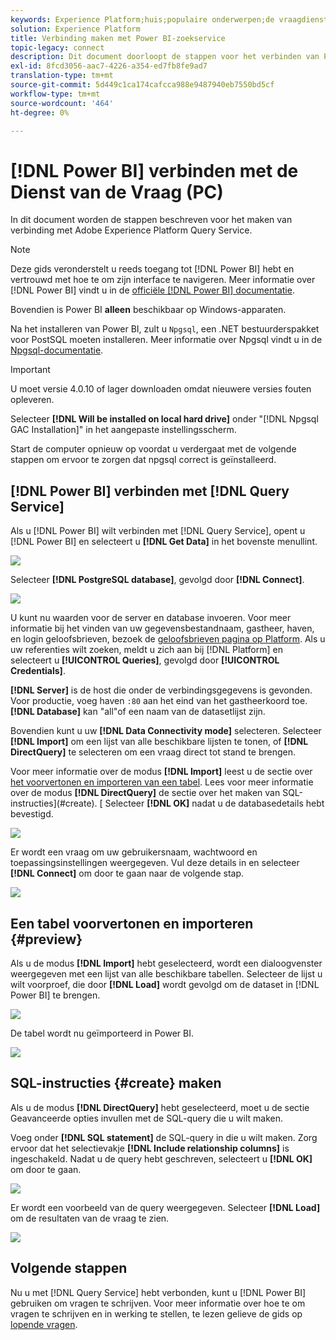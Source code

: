 ```yaml
---
keywords: Experience Platform;huis;populaire onderwerpen;de vraagdienst;de dienst van de vraag;Power BI;macht bi;verbindt met de vraagdienst;
solution: Experience Platform
title: Verbinding maken met Power BI-zoekservice
topic-legacy: connect
description: Dit document doorloopt de stappen voor het verbinden van Power BI met de Dienst van de Vraag van Adobe Experience Platform.
exl-id: 8fcd3056-aac7-4226-a354-ed7fb8fe9ad7
translation-type: tm+mt
source-git-commit: 5d449c1ca174cafcca988e9487940eb7550bd5cf
workflow-type: tm+mt
source-wordcount: '464'
ht-degree: 0%

---
```


# [!DNL Power BI] verbinden met de Dienst van de Vraag (PC)

In dit document worden de stappen beschreven voor het maken van verbinding met Adobe Experience Platform Query Service.

>[!NOTE]
>
> Deze gids veronderstelt u reeds toegang tot [!DNL Power BI] hebt en vertrouwd met hoe te om zijn interface te navigeren. Meer informatie over [!DNL Power BI] vindt u in de [officiële [!DNL Power BI] documentatie](https://docs.looker.com/).
>
> Bovendien is Power BI **alleen** beschikbaar op Windows-apparaten.

Na het installeren van Power BI, zult u `Npgsql`, een .NET bestuurderspakket voor PostSQL moeten installeren. Meer informatie over Npgsql vindt u in de [Npgsql-documentatie](https://www.npgsql.org/doc/index.html).

>[!IMPORTANT]
>
>U moet versie 4.0.10 of lager downloaden omdat nieuwere versies fouten opleveren.

Selecteer **[!DNL Will be installed on local hard drive]** onder &quot;[!DNL Npgsql GAC Installation]&quot; in het aangepaste instellingsscherm.

Start de computer opnieuw op voordat u verdergaat met de volgende stappen om ervoor te zorgen dat npgsql correct is geïnstalleerd.

## [!DNL Power BI] verbinden met [!DNL Query Service]

Als u [!DNL Power BI] wilt verbinden met [!DNL Query Service], opent u [!DNL Power BI] en selecteert u **[!DNL Get Data]** in het bovenste menullint.

![](../images/clients/power-bi/open-power-bi.png)

Selecteer **[!DNL PostgreSQL database]**, gevolgd door **[!DNL Connect]**.

![](../images/clients/power-bi/get-data.png)

U kunt nu waarden voor de server en database invoeren. Voor meer informatie bij het vinden van uw gegevensbestandnaam, gastheer, haven, en login geloofsbrieven, bezoek de [geloofsbrieven pagina op Platform](https://platform.adobe.com/query/configuration). Als u uw referenties wilt zoeken, meldt u zich aan bij [!DNL Platform] en selecteert u **[!UICONTROL Queries]**, gevolgd door **[!UICONTROL Credentials]**.

**[!DNL Server]** is de host die onder de verbindingsgegevens is gevonden. Voor productie, voeg haven `:80` aan het eind van het gastheerkoord toe. **[!DNL Database]** kan &quot;all&quot;of een naam van de datasetlijst zijn.

Bovendien kunt u uw **[!DNL Data Connectivity mode]** selecteren. Selecteer **[!DNL Import]** om een lijst van alle beschikbare lijsten te tonen, of **[!DNL DirectQuery]** te selecteren om een vraag direct tot stand te brengen.

Voor meer informatie over de modus **[!DNL Import]** leest u de sectie over [het voorvertonen en importeren van een tabel](#preview). Lees voor meer informatie over de modus **[!DNL DirectQuery]** de sectie over het maken van SQL-instructies](#create). [ Selecteer **[!DNL OK]** nadat u de databasedetails hebt bevestigd.

![](../images/clients/power-bi/connectivity-mode.png)

Er wordt een vraag om uw gebruikersnaam, wachtwoord en toepassingsinstellingen weergegeven. Vul deze details in en selecteer **[!DNL Connect]** om door te gaan naar de volgende stap.

![](../images/clients/power-bi/import-mode.png)

## Een tabel voorvertonen en importeren {#preview}

Als u de modus **[!DNL Import]** hebt geselecteerd, wordt een dialoogvenster weergegeven met een lijst van alle beschikbare tabellen. Selecteer de lijst u wilt voorproef, die door **[!DNL Load]** wordt gevolgd om de dataset in [!DNL Power BI] te brengen.

![](../images/clients/power-bi/preview-table.png)

De tabel wordt nu geïmporteerd in Power BI.

![](../images/clients/power-bi/import-table.png)

## SQL-instructies {#create} maken

Als u de modus **[!DNL DirectQuery]** hebt geselecteerd, moet u de sectie Geavanceerde opties invullen met de SQL-query die u wilt maken.

Voeg onder **[!DNL SQL statement]** de SQL-query in die u wilt maken. Zorg ervoor dat het selectievakje **[!DNL Include relationship columns]** is ingeschakeld. Nadat u de query hebt geschreven, selecteert u **[!DNL OK]** om door te gaan.

![](../images/clients/power-bi/direct-query-mode.png)

Er wordt een voorbeeld van de query weergegeven. Selecteer **[!DNL Load]** om de resultaten van de vraag te zien.

![](../images/clients/power-bi/preview-direct-query.png)

## Volgende stappen

Nu u met [!DNL Query Service] hebt verbonden, kunt u [!DNL Power BI] gebruiken om vragen te schrijven. Voor meer informatie over hoe te om vragen te schrijven en in werking te stellen, te lezen gelieve de gids op [lopende vragen](../best-practices/writing-queries.md).
